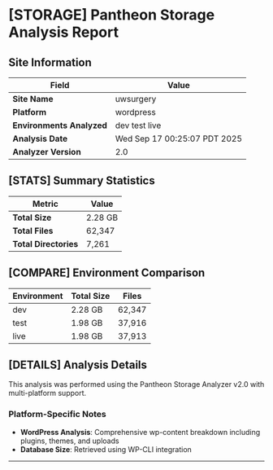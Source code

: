 # [STORAGE] Pantheon Storage Analysis Report

## Site Information

| Field | Value |
|-------|-------|
| **Site Name** | uwsurgery |
| **Platform** | wordpress |
| **Environments Analyzed** | dev test live |
| **Analysis Date** | Wed Sep 17 00:25:07 PDT 2025 |
| **Analyzer Version** | 2.0 |

## [STATS] Summary Statistics

| Metric | Value |
|--------|-------|
| **Total Size** | 2.28 GB |
| **Total Files** | 62,347 |
| **Total Directories** | 7,261 |

## [COMPARE] Environment Comparison

| Environment | Total Size | Files |
|-------------|------------|-------|
| dev | 2.28 GB | 62,347 |
| test | 1.98 GB | 37,916 |
| live | 1.98 GB | 37,913 |

## [DETAILS] Analysis Details

This analysis was performed using the Pantheon Storage Analyzer v2.0 with multi-platform support.

### Platform-Specific Notes

- **WordPress Analysis**: Comprehensive wp-content breakdown including plugins, themes, and uploads
- **Database Size**: Retrieved using WP-CLI integration

---
